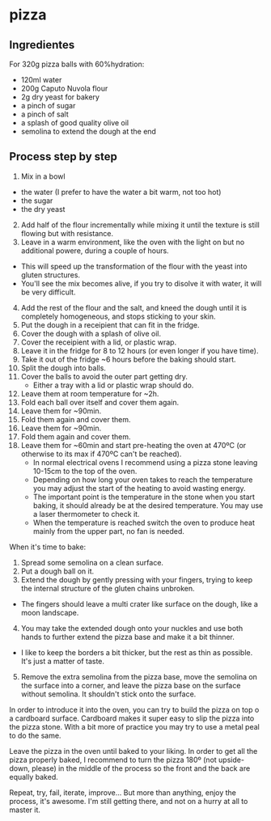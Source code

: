 # pizza

## Ingredientes

For 320g pizza balls with 60%hydration:
- 120ml water
- 200g Caputo Nuvola flour
- 2g dry yeast for bakery
- a pinch of sugar
- a pinch of salt
- a splash of good quality olive oil
- semolina to extend the dough at the end

## Process step by step
1. Mix in a bowl
  - the water (I prefer to have the water a bit warm, not too hot)
  - the sugar
  - the dry yeast
2. Add half of the flour incrementally while mixing it until the texture is still flowing but with resistance.
3. Leave in a warm environment, like the oven with the light on but no additional powere, during a couple of hours.
  - This will speed up the transformation of the flour with the yeast into gluten structures.
  - You'll see the mix becomes alive, if you try to disolve it with water, it will be very difficult.
4. Add the rest of the flour and the salt, and kneed the dough until it is completely homogeneous, and stops sticking to your skin.
5. Put the dough in a receipient that can fit in the fridge.
6. Cover the dough with a splash of olive oil.
7. Cover the receipient with a lid, or plastic wrap. 
8. Leave it in the fridge for 8 to 12 hours (or even longer if you have time).
9. Take it out of the fridge ~6 hours before the baking should start.
10. Split the dough into balls.
11. Cover the balls to avoid the outer part getting dry.
    - Either a tray with a lid or plastic wrap should do.
12. Leave them at room temperature for ~2h.
13. Fold each ball over itself and cover them again.
14. Leave them for ~90min.
15. Fold them again and cover them.
16. Leave them for ~90min.
17. Fold them again and cover them.
18. Leave them for ~60min and start pre-heating the oven at 470ºC (or otherwise to its max if 470ºC can't be reached).
    - In normal electrical ovens I recommend using a pizza stone leaving 10-15cm to the top of the oven.
    - Depending on how long your oven takes to reach the temperature you may adjust the start of the heating to avoid wasting energy.
    - The important point is the temperature in the stone when you start baking, it should already be at the desired temperature. You may use a laser thermometer to check it.
    - When the temperature is reached switch the oven to produce heat mainly from the upper part, no fan is needed.

When it's time to bake:
1. Spread some semolina on a clean surface.
2. Put a dough ball on it.
3. Extend the dough by gently pressing with your fingers, trying to keep the internal structure of the gluten chains unbroken.
  - The fingers should leave a multi crater like surface on the dough, like a moon landscape.
4. You may take the extended dough onto your nuckles and use both hands to further extend the pizza base and make it a bit thinner.
  - I like to keep the borders a bit thicker, but the rest as thin as possible. It's just a matter of taste.
5. Remove the extra semolina from the pizza base, move the semolina on the surface into a corner, and leave the pizza base on the surface without semolina. It shouldn't stick onto the surface.

In order to introduce it into the oven, you can try to build the pizza on top o a cardboard surface.
Cardboard makes it super easy to slip the pizza into the pizza stone.
With a bit more of practice you may try to use a metal peal to do the same.

Leave the pizza in the oven until baked to your liking.
In order to get all the pizza properly baked, I recommend to turn the pizza 180º (not upside-down, please) in the middle of the process so the front and the back are equally baked.

Repeat, try, fail, iterate, improve... But more than anything, enjoy the process, it's awesome.
I'm still getting there, and not on a hurry at all to master it.
